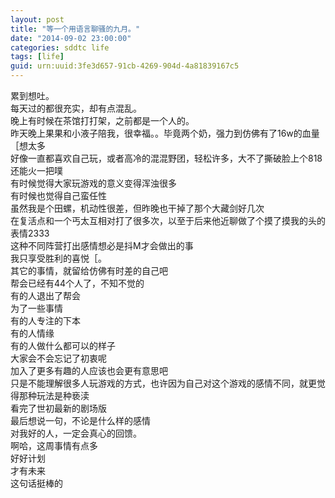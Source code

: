 ```yaml
---
layout: post
title: "等一个用语言聊骚的九月。"
date: "2014-09-02 23:00:00"
categories: sddtc life
tags: [life]
guid: urn:uuid:3fe3d657-91cb-4269-904d-4a81839167c5
---
```


累到想吐。  
每天过的都很充实，却有点混乱。  
晚上有时候在茶馆打打架，之前都是一个人的。  
昨天晚上果果和小液子陪我，很幸福。。毕竟两个奶，强力到仿佛有了16w的血量［想太多  
好像一直都喜欢自己玩，或者高冷的混混野团，轻松许多，大不了撕破脸上个818还能火一把噗  
有时候觉得大家玩游戏的意义变得浑浊很多  
有时候也觉得自己蛮任性    
虽然我是个田螺，机动性很差，但昨晚也干掉了那个大藏剑好几次  
在复活点和一个丐太互相对打了很多次，以至于后来他近聊做了个摸了摸我的头的表情2333  
这种不同阵营打出感情想必是抖M才会做出的事  
我只享受胜利的喜悦［。  
其它的事情，就留给仿佛有时差的自己吧  
帮会已经有44个人了，不知不觉的  
有的人退出了帮会  
为了一些事情  
有的人专注的下本  
有的人情缘  
有的人做什么都可以的样子  
大家会不会忘记了初衷呢  
加入了更多有趣的人应该也会更有意思吧  
只是不能理解很多人玩游戏的方式，也许因为自己对这个游戏的感情不同，就更觉得那种玩法是种亵渎  
看完了世初最新的剧场版  
最后想说一句，不论是什么样的感情  
对我好的人，一定会真心的回馈。  
啊哈，这周事情有点多  
好好计划  
才有未来  
这句话挺棒的
